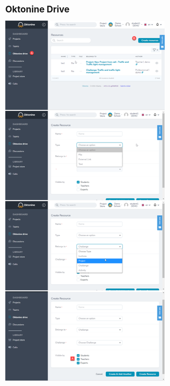 # Oktonine Drive


![image](../img/student_img/applications/oktoninedrive1.png)
![image](../img/student_img/applications/oktoninedrive2.png)
![image](../img/student_img/applications/oktoninedrive3.png)
![image](../img/student_img/applications/oktoninedrive4.png)

